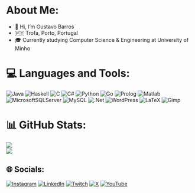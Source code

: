 # About Me:
- 👋 Hi, I’m Gustavo Barros<br>
- 🇵🇹 Trofa, Porto, Portugal<br>
- 🎓 Currently studying Computer Science & Engineering at University of Minho

# 💻 Languages and Tools:
![Java](https://img.shields.io/badge/java-%23ED8B00.svg?style=for-the-badge&logo=openjdk&logoColor=white) 
![Haskell](https://img.shields.io/badge/Haskell-5e5086?style=for-the-badge&logo=haskell&logoColor=white) 
![C](https://img.shields.io/badge/c-%2300599C.svg?style=for-the-badge&logo=c&logoColor=white)
![C#](https://img.shields.io/badge/c%23-%23239120.svg?style=for-the-badge&logo=csharp&logoColor=white)
![Python](https://img.shields.io/badge/python-3670A0?style=for-the-badge&logo=python&logoColor=ffdd54)
![Go](https://img.shields.io/badge/go-%2300ADD8.svg?style=for-the-badge&logo=go&logoColor=white)
![Prolog](https://img.shields.io/badge/Prolog-002050?style=for-the-badge&logo=prolog&logoColor=white)
![Matlab](https://img.shields.io/badge/MATLAB-red?style=for-the-badge&logo=matlab&logoColor=white)
![MicrosoftSQLServer](https://img.shields.io/badge/Microsoft%20SQL%20Server-CC2927?style=for-the-badge&logo=microsoft%20sql%20server&logoColor=white) 
![MySQL](https://img.shields.io/badge/mysql-%2300000f.svg?style=for-the-badge&logo=mysql&logoColor=white) 
![.Net](https://img.shields.io/badge/.NET-5C2D91?style=for-the-badge&logo=.net&logoColor=white)
![WordPress](https://img.shields.io/badge/WordPress-%23117AC9.svg?style=for-the-badge&logo=WordPress&logoColor=white) 
![LaTeX](https://img.shields.io/badge/latex-%23008080.svg?style=for-the-badge&logo=latex&logoColor=white)
![Gimp](https://img.shields.io/badge/Gimp-657D8B?style=for-the-badge&logo=gimp&logoColor=FFFFFF)

# 📊 GitHub Stats:
![](https://github-readme-stats.vercel.app/api/top-langs/?username=gustavobarros24&theme=dark&hide_border=false&include_all_commits=false&count_private=false&layout=compact)<br/>
![](https://github-readme-stats.vercel.app/api?username=gustavobarros24&theme=dark&hide_border=false&include_all_commits=false&count_private=false)<br/>

## 🌐 Socials:
[![Instagram](https://img.shields.io/badge/Instagram-%23E4405F.svg?logo=Instagram&logoColor=white)](https://instagram.com/gustavobarros24) 
[![LinkedIn](https://img.shields.io/badge/LinkedIn-%230077B5.svg?logo=linkedin&logoColor=white)](https://linkedin.com/in/gustavobarros24) 
[![Twitch](https://img.shields.io/badge/Twitch-%239146FF.svg?logo=Twitch&logoColor=white)](https://twitch.tv/zaevuofficial) 
[![X](https://img.shields.io/badge/X-black.svg?logo=X&logoColor=white)](https://x.com/gbarros24_) 
[![YouTube](https://img.shields.io/badge/YouTube-%23FF0000.svg?logo=YouTube&logoColor=white)](https://www.youtube.com/channel/UCTYTViLOLWKP14-kTZgwGXQ)

